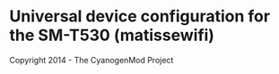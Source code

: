 Universal device configuration for the SM-T530 (matissewifi)
===============================

Copyright 2014 - The CyanogenMod Project
